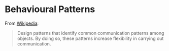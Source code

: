 # Behavioural Patterns

From [Wikipedia](https://en.wikipedia.org/wiki/Behavioral_pattern):

> Design patterns that identify common communication patterns among objects. By
> doing so, these patterns increase flexibility in carrying out communication.
